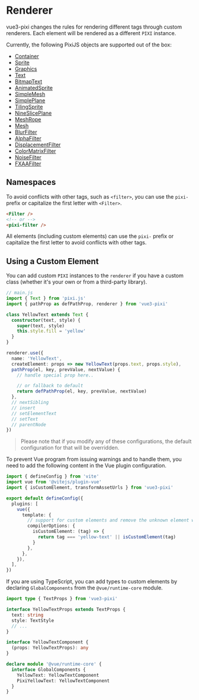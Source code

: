 # Renderer

vue3-pixi changes the rules for rendering different tags through custom renderers. Each element will be rendered as a different `PIXI` instance.

Currently, the following PixiJS objects are supported out of the box:

- [Container](http://pixijs.download/release/docs/PIXI.Container.html)
- [Sprite](http://pixijs.download/release/docs/PIXI.Sprite.html)
- [Graphics](http://pixijs.download/release/docs/PIXI.Graphics.html)
- [Text](http://pixijs.download/release/docs/PIXI.Text.html)
- [BitmapText](http://pixijs.download/release/docs/PIXI.BitmapText.html)
- [AnimatedSprite](http://pixijs.download/release/docs/PIXI.AnimatedSprite.html)
- [SimpleMesh](http://pixijs.download/release/docs/PIXI.SimpleMesh.html)
- [SimplePlane](http://pixijs.download/release/docs/PIXI.SimplePlane.html)
- [TilingSprite](http://pixijs.download/release/docs/PIXI.TilingSprite.html)
- [NineSlicePlane](http://pixijs.download/release/docs/PIXI.NineSlicePlane.html)
- [MeshRope](http://pixijs.download/release/docs/PIXI.MeshRope.html)
- [Mesh](http://pixijs.download/release/docs/PIXI.AnimatedSprite.html)
- [BlurFilter](https://pixijs.download/release/docs/PIXI.BlurFilter.html)
- [AlphaFilter](https://pixijs.download/release/docs/PIXI.AlphaFilter.html)
- [DisplacementFilter](https://pixijs.download/release/docs/PIXI.DisplacementFilter.html)
- [ColorMatrixFilter](https://pixijs.download/release/docs/PIXI.ColorMatrixFilter.html)
- [NoiseFilter](https://pixijs.download/release/docs/PIXI.NoiseFilter.html)
- [FXAAFilter](https://pixijs.download/release/docs/PIXI.FXAAFilter.html)

## Namespaces

To avoid conflicts with other tags, such as `<filter>`, you can use the `pixi-` prefix or capitalize the first letter with `<Filter>`.

```html
<Filter />
<!-- or -->
<pixi-filter />
```

All elements (including custom elements) can use the `pixi-` prefix or capitalize the first letter to avoid conflicts with other tags.

## Using a Custom Element

You can add custom `PIXI` instances to the `renderer` if you have a custom class (whether it's your own or from a third-party library).

```ts
// main.js
import { Text } from 'pixi.js'
import { pathProp as defPathProp, renderer } from 'vue3-pixi'

class YellowText extends Text {
  constructor(text, style) {
    super(text, style)
    this.style.fill = 'yellow'
  }
}

renderer.use({
  name: 'YellowText',
  createElement: props => new YellowText(props.text, props.style),
  pathProp(el, key, prevValue, nextValue) {
    // handle special prop here..

    // or fallback to default
    return defPathProp(el, key, prevValue, nextValue)
  },
  // nextSibling
  // insert
  // setElementText
  // setText
  // parentNode
})

```

> Please note that if you modify any of these configurations, the default configuration for that will be overridden.

To prevent Vue program from issuing warnings and to handle them, you need to add the following content in the Vue plugin configuration.

```ts
import { defineConfig } from 'vite'
import vue from '@vitejs/plugin-vue'
import { isCustomElement, transformAssetUrls } from 'vue3-pixi'

export default defineConfig({
  plugins: [
    vue({
      template: {
        // support for custom elements and remove the unknown element warnings
        compilerOptions: {
          isCustomElement: (tag) => {
            return tag === 'yellow-text' || isCustomElement(tag)
          }
        },
      },
    }),
  ],
})
```

If you are using TypeScript, you can add types to custom elements by declaring `GlobalComponents` from the `@vue/runtime-core` module.

```ts
import type { TextProps } from 'vue3-pixi'

interface YellowTextProps extends TextProps {
  text: string
  style: TextStyle
  // ...
}

interface YellowTextComponent {
  (props: YellowTextProps): any
}

declare module '@vue/runtime-core' {
  interface GlobalComponents {
    YellowText: YellowTextComponent
    PixiYellowText: YellowTextComponent
  }
}
```